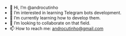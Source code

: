 - 👋 Hi, I’m @androcutinho
- 👀 I’m interested in learning Telegram bots development.
- 🌱 I’m currently learning how to develop them.
- 💞️ I’m looking to collaborate on that field.
- 📫 How to reach me: androcutinho@gmail.com

<!---
androcutinho/androcutinho is a ✨ special ✨ repository because its `README.md` (this file) appears on your GitHub profile.
You can click the Preview link to take a look at your changes.
--->
